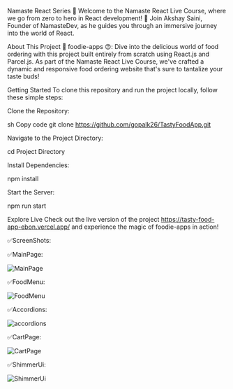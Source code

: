 Namaste React Series 🚀
Welcome to the Namaste React Live Course, where we go from zero to hero in React development! 🚀 Join Akshay Saini, Founder of NamasteDev, as he guides you through an immersive journey into the world of React.

About This Project
🍔 foodie-apps 😍: Dive into the delicious world of food ordering with this project built entirely from scratch using React.js and Parcel.js. As part of the Namaste React Live Course, we've crafted a dynamic and responsive food ordering website that's sure to tantalize your taste buds!

Getting Started
To clone this repository and run the project locally, follow these simple steps:

Clone the Repository:

sh
Copy code
git clone https://github.com/gopalk26/TastyFoodApp.git



Navigate to the Project Directory:

cd  Project Directory

Install Dependencies:

npm install

Start the Server:

npm run start


Explore Live
Check out the live version of the project https://tasty-food-app-ebon.vercel.app/ and experience the magic of foodie-apps in action!



✅ScreenShots:

✅MainPage:

![MainPage](https://github.com/gopalk26/TastyFoodApp/assets/117647502/4f282579-7062-4d54-bf2b-4947f7d514ee)

✅FoodMenu:

![FoodMenu](https://github.com/gopalk26/TastyFoodApp/assets/117647502/2eb03045-62ca-4b5e-948a-642d82ad197b)

✅Accordions:

![accordions](https://github.com/gopalk26/TastyFoodApp/assets/117647502/ca9ed0c6-d31d-4dac-9503-29b9774346ce)

✅CartPage:

![CartPage](https://github.com/gopalk26/TastyFoodApp/assets/117647502/fb628413-a23b-4d26-8ddc-12c600bce7e8)

✅ShimmerUi:

![ShimmerUi](https://github.com/gopalk26/TastyFoodApp/assets/117647502/51d389a1-a82c-4404-9b94-7161d5b8fd1d)








